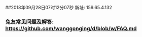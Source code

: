 ##2018年09月28日07时12分07秒 新址: 159.65.4.132
### 兔友常见问题及解答: https://github.com/wanggonging/d/blob/w/FAQ.md

